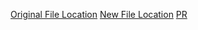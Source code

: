 [Original File Location](https://github.com/jakearchibald/idb-keyval/blob/master/dist/idb-keyval-iife-compat.min.js)
[New File Location](https://github.com/schloerke/idb-keyval/blob/idb-keyval/dist/idb-keyval-iife-compat.min.js)
[PR](https://github.com/jakearchibald/idb-keyval/pull/73)
